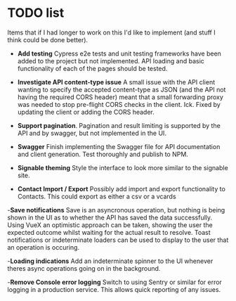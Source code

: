 # TODO list
Items that if I had longer to work on this I'd like to implement (and stuff I think could be done better).

- **Add testing** Cypress e2e tests and unit testing frameworks have been added to the project but not implemented. API loading and basic functionality of each of the pages should be tested.

- **Investigate API content-type issue** A small issue with the API client wanting to specify the accepted content-type as JSON (and the API not having the required CORS header) meant that a small forwarding proxy was needed to stop pre-flight CORS checks in the client. Ick. Fixed by updating the client or adding the CORS header.

- **Support pagination**. Pagination and result limiting is supported by the API and by swagger, but not implemented in the UI.

- **Swagger** Finish implementing the Swagger file for API documentation and client generation. Test thoroughly and publish to NPM.

- **Signable theming** Style the interface to look more similar to the signable site.

- **Contact Import / Export** Possibly add import and export functionality to Contacts. This could export as either a csv or a vcards

-**Save notifications** Save is an asyncronous operation, but nothing is being shown in the UI as to whether the API has saved the data successfully. Using VueX an optimistic approach can be taken, showing the user the expected outcome whilst waiting for the actual result to resolve. Toast notifications or indeterminate loaders can be used to display to the user that an operation is occuring.

-**Loading indications** Add an indeterminate spinner to the UI whenever theres async operations going on in the background.

-**Remove Console error logging** Switch to using Sentry or similar for error logging in a production service. This allows quick reporting of any issues.

